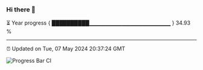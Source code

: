 ### Hi there 👋

⏳ Year progress { ██████████▁▁▁▁▁▁▁▁▁▁▁▁▁▁▁▁▁▁▁▁ } 34.93 %

---

⏰ Updated on Tue, 07 May 2024 20:37:24 GMT

![Progress Bar CI](https://github.com/IshwaranRudhara/GIT-ACTION/workflows/Progress%20Bar%20CI/badge.svg)
